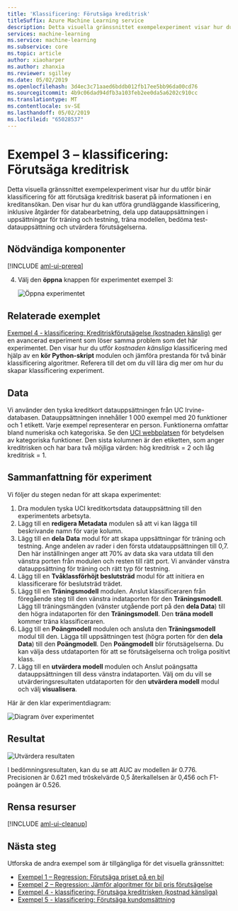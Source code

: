 ```yaml
---
title: 'Klassificering: Förutsäga kreditrisk'
titleSuffix: Azure Machine Learning service
description: Detta visuella gränssnittet exempelexperiment visar hur du utför binär klassificering för att förutsäga kreditrisk baserat på informationen i en kreditansökan.
services: machine-learning
ms.service: machine-learning
ms.subservice: core
ms.topic: article
author: xiaoharper
ms.author: zhanxia
ms.reviewer: sgilley
ms.date: 05/02/2019
ms.openlocfilehash: 3d4ec3c71aaed6bddb012fb17ee5bb96da00cd76
ms.sourcegitcommit: 4b9c06dad94dfb3a103feb2ee0da5a6202c910cc
ms.translationtype: MT
ms.contentlocale: sv-SE
ms.lasthandoff: 05/02/2019
ms.locfileid: "65028537"
---
```

# <a name="sample-3---classification-predict-credit-risk"></a>Exempel 3 – klassificering: Förutsäga kreditrisk

Detta visuella gränssnittet exempelexperiment visar hur du utför binär klassificering för att förutsäga kreditrisk baserat på informationen i en kreditansökan. Den visar hur du kan utföra grundläggande klassificering, inklusive åtgärder för databearbetning, dela upp datauppsättningen i uppsättningar för träning och testning, träna modellen, bedöma test-datauppsättning och utvärdera förutsägelserna.

## <a name="prerequisites"></a>Nödvändiga komponenter

[!INCLUDE [aml-ui-prereq](../../../includes/aml-ui-prereq.md)]

4. Välj den **öppna** knappen för experimentet exempel 3:

    ![Öppna experimentet](media/ui-sample-classification-predict-credit-risk-basic/open-sample3.png)

## <a name="related-sample"></a>Relaterade exemplet

[Exempel 4 - klassificering: Kreditriskförutsägelse (kostnaden känslig)](ui-sample-classification-predict-credit-risk-cost-sensitive.md) ger en avancerad experiment som löser samma problem som det här experimentet. Den visar hur du utför _kostnaden känsliga_ klassificering med hjälp av en **kör Python-skript** modulen och jämföra prestanda för två binär klassificering algoritmer. Referera till det om du vill lära dig mer om hur du skapar klassificering experiment.

## <a name="data"></a>Data

Vi använder den tyska kreditkort datauppsättningen från UC Irvine-databasen.
Datauppsättningen innehåller 1 000 exempel med 20 funktioner och 1 etikett. Varje exempel representerar en person. Funktionerna omfattar bland numeriska och kategoriska. Se den [UCI webbplatsen](https://archive.ics.uci.edu/ml/datasets/Statlog+%28German+Credit+Data%29) för betydelsen av kategoriska funktioner. Den sista kolumnen är den etiketten, som anger kreditrisken och har bara två möjliga värden: hög kreditrisk = 2 och låg kreditrisk = 1.

## <a name="experiment-summary"></a>Sammanfattning för experiment


Vi följer du stegen nedan för att skapa experimentet:

1. Dra modulen tyska UCI kreditkortsdata datauppsättning till den experimentets arbetsyta.
1. Lägg till en **redigera Metadata** modulen så att vi kan lägga till beskrivande namn för varje kolumn.
1. Lägg till en **dela Data** modul för att skapa uppsättningar för träning och testning. Ange andelen av rader i den första utdatauppsättningen till 0,7. Den här inställningen anger att 70% av data ska vara utdata till den vänstra porten från modulen och resten till rätt port. Vi använder vänstra datauppsättning för träning och rätt typ för testning.
1. Lägg till en **Tvåklassförhöjt beslutsträd** modul för att initiera en klassificerare för beslutsträd trädet.
1. Lägg till en **Träningsmodell** modulen. Anslut klassificeraren från föregående steg till den vänstra indataporten för den **Träningsmodell**. Lägg till träningsmängden (vänster utgående port på den **dela Data**) till den högra indataporten för den **Träningsmodell**. Den **träna modell** kommer träna klassificeraren.
1. Lägg till en **Poängmodell** modulen och ansluta den **Träningsmodell** modul till den. Lägga till uppsättningen test (högra porten för den **dela Data**) till den **Poängmodell**. Den **Poängmodell** blir förutsägelserna. Du kan välja dess utdataporten för att se förutsägelserna och troliga positivt klass.
1. Lägg till en **utvärdera modell** modulen och Anslut poängsatta datauppsättningen till dess vänstra indataporten. Välj om du vill se utvärderingsresultaten utdataporten för den **utvärdera modell** modul och välj **visualisera**.
    
Här är den klar experimentdiagram:

![Diagram över experimentet](media/ui-sample-classification-predict-credit-risk-basic/overall-graph.png)


## <a name="results"></a>Resultat

![Utvärdera resultaten](media/ui-sample-classification-predict-credit-risk-basic/evaluate-result.png)

I bedömningsresultaten, kan du se att AUC av modellen är 0.776. Precisionen är 0.621 med tröskelvärde 0,5 återkallelsen är 0,456 och F1-poängen är 0.526.

## <a name="clean-up-resources"></a>Rensa resurser

[!INCLUDE [aml-ui-cleanup](../../../includes/aml-ui-cleanup.md)]

## <a name="next-steps"></a>Nästa steg

Utforska de andra exempel som är tillgängliga för det visuella gränssnittet:

- [Exempel 1 – Regression: Förutsäga priset på en bil](ui-sample-regression-predict-automobile-price-basic.md)
- [Exempel 2 – Regression: Jämför algoritmer för bil pris förutsägelse](ui-sample-regression-predict-automobile-price-compare-algorithms.md)
- [Exempel 4 - klassificering: Förutsäga kreditrisken (kostnad känsliga)](ui-sample-classification-predict-credit-risk-cost-sensitive.md)
- [Exempel 5 - klassificering: Förutsäga kundomsättning](ui-sample-classification-predict-churn.md)